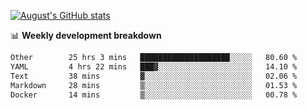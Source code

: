 
[![August's GitHub stats](https://github-readme-stats.vercel.app/api?username=zou-weidong&show_icons=true&theme=radical)](https://github.com/zou-weidong)


📊 **Weekly development breakdown**
<!--START_SECTION:waka-->

```txt
Other        25 hrs 3 mins   ████████████████████░░░░░   80.60 %
YAML         4 hrs 22 mins   ███▓░░░░░░░░░░░░░░░░░░░░░   14.10 %
Text         38 mins         ▓░░░░░░░░░░░░░░░░░░░░░░░░   02.06 %
Markdown     28 mins         ▒░░░░░░░░░░░░░░░░░░░░░░░░   01.53 %
Docker       14 mins         ▒░░░░░░░░░░░░░░░░░░░░░░░░   00.78 %
```

<!--END_SECTION:waka-->

